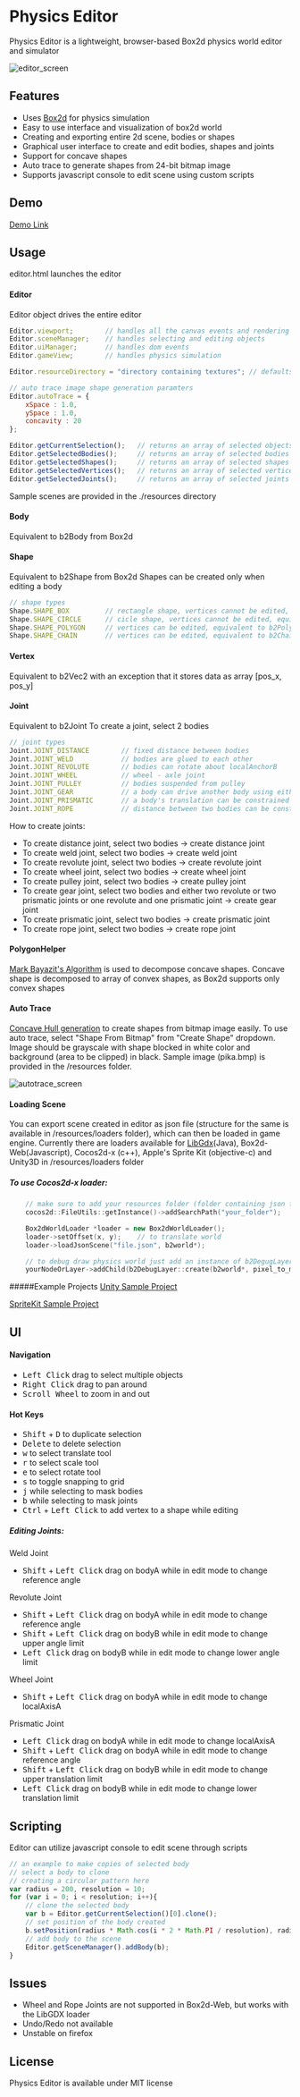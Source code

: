 Physics Editor
==============

Physics Editor is a lightweight, browser-based Box2d physics world editor and simulator

![editor_screen](resources/editor_small.png)

Features
--------

* Uses [Box2d](http://box2d.org/) for physics simulation
* Easy to use interface and visualization of box2d world
* Creating and exporting entire 2d scene, bodies or shapes
* Graphical user interface to create and edit bodies, shapes and joints
* Support for concave shapes
* Auto trace to generate shapes from 24-bit bitmap image
* Supports javascript console to edit scene using custom scripts

Demo
-----

[Demo Link](http://amutbkt.github.io/Physics-Editor/editor.html)

Usage
-----

editor.html launches the editor

#### Editor

Editor object drives the entire editor
```javascript
Editor.viewport;		// handles all the canvas events and rendering
Editor.sceneManager;	// handles selecting and editing objects
Editor.uiManager;		// handles dom events
Editor.gameView;		// handles physics simulation

Editor.resourceDirectory = "directory containing textures";	// defaults to ./resources

// auto trace image shape generation paramters
Editor.autoTrace = {
	xSpace : 1.0,
	ySpace : 1.0,
	concavity : 20
};

Editor.getCurrentSelection();	// returns an array of selected objects
Editor.getSelectedBodies();		// returns an array of selected bodies
Editor.getSelectedShapes();		// returns an array of selected shapes
Editor.getSelectedVertices();	// returns an array of selected vertices
Editor.getSelectedJoints();		// returns an array of selected joints 
```
Sample scenes are provided in the ./resources directory

#### Body
Equivalent to b2Body from Box2d

#### Shape
Equivalent to b2Shape from Box2d
Shapes can be created only when editing a body
```javascript
// shape types
Shape.SHAPE_BOX      	// rectangle shape, vertices cannot be edited, equivalent to b2PolygonShape.setAsBox
Shape.SHAPE_CIRCLE 		// cicle shape, vertices cannot be edited, equivalent to b2CircleShape
Shape.SHAPE_POLYGON 	// vertices can be edited, equivalent to b2PolygonShape.set([vertices])
Shape.SHAPE_CHAIN 		// vertices can be edited, equivalent to b2ChainShape
````

#### Vertex
Equivalent to b2Vec2 with an exception that it stores data as array [pos_x, pos_y]

#### Joint
Equivalent to b2Joint
To create a joint, select 2 bodies
```javascript
// joint types
Joint.JOINT_DISTANCE      	// fixed distance between bodies
Joint.JOINT_WELD 			// bodies are glued to each other
Joint.JOINT_REVOLUTE 		// bodies can rotate about localAnchorB
Joint.JOINT_WHEEL 			// wheel - axle joint
Joint.JOINT_PULLEY          // bodies suspended from pulley
Joint.JOINT_GEAR 			// a body can drive another body using either revolute/prismatic joint
Joint.JOINT_PRISMATIC 		// a body's translation can be constrained along an axis (localAxis)
Joint.JOINT_ROPE 			// distance between two bodies can be constrained
````
How to create joints:
* To create distance joint, select two bodies -> create distance joint
* To create weld joint, select two bodies -> create weld joint
* To create revolute joint, select two bodies -> create revolute joint
* To create wheel joint, select two bodies -> create wheel joint
* To create pulley joint, select two bodies -> create pulley joint
* To create gear joint, select two bodies and either two revolute or two prismatic joints or one revolute and one prismatic joint -> create gear joint
* To create prismatic joint, select two bodies -> create prismatic joint
* To create rope joint, select two bodies -> create rope joint

#### PolygonHelper
[Mark Bayazit's Algorithm](http://mpen.ca/406/bayazit) is used to decompose concave shapes. Concave shape is decomposed to array of convex shapes, as Box2d supports only convex shapes

#### Auto Trace
[Concave Hull generation](https://github.com/AndriiHeonia/hull) to create shapes from bitmap image easily. To use auto trace, select "Shape From Bitmap" from "Create Shape" dropdown. Image should be grayscale with shape blocked in white color and background (area to be clipped) in black. Sample image (pika.bmp) is provided in the /resources folder.

![autotrace_screen](resources/autotrace.png)

#### Loading Scene
You can export scene created in editor as json file (structure for the same is available in /resources/loaders folder), which can then be loaded in game engine. Currently there are loaders available for [LibGdx](http://libgdx.badlogicgames.com/)(Java), Box2d-Web(Javascript), Cocos2d-x (c++), Apple's Sprite Kit (objective-c) and Unity3D in /resources/loaders folder
##### To use Cocos2d-x loader:
```cpp
	// make sure to add your resources folder (folder containing json file) to cocos2dx search path
	cocos2d::FileUtils::getInstance()->addSearchPath("your_folder");

	Box2dWorldLoader *loader = new Box2dWorldLoader();
	loader->setOffset(x, y);	// to translate world
	loader->loadJsonScene("file.json", b2world*);

	// to debug draw physics world just add an instance of b2DegugLayer to your current scene's layer
	yourNodeOrLayer->addChild(b2DebugLayer::create(b2world*, pixel_to_meter_ratio), ZOrder);
````
#####Example Projects
[Unity Sample Project](https://github.com/amuTBKT/Unity-PhysicsWorldLoader)

[SpriteKit Sample Project](https://github.com/amuTBKT/SpriteKit-PhysicsWorldLoader)

UI
--

#### Navigation

* <kbd>Left Click</kbd> drag to select multiple objects
* <kbd>Right Click</kbd> drag to pan around
* <kbd>Scroll Wheel</kbd> to zoom in and out

#### Hot Keys

* <kbd>Shift</kbd> + <kbd>D</kbd> to duplicate selection
* <kbd>Delete</kbd> to delete selection
* <kbd>w</kbd> to select translate tool
* <kbd>r</kbd> to select scale tool
* <kbd>e</kbd> to select rotate tool
* <kbd>s</kbd> to toggle snapping to grid
* <kbd>j</kbd> while selecting to mask bodies
* <kbd>b</kbd> while selecting to mask joints
* <kbd>Ctrl</kbd> + <kbd>Left Click</kbd> to add vertex to a shape while editing

##### Editing Joints:

Weld Joint
* <kbd>Shift</kbd> + <kbd>Left Click</kbd> drag on bodyA while in edit mode to change reference angle

Revolute Joint
* <kbd>Shift</kbd> + <kbd>Left Click</kbd> drag on bodyA while in edit mode to change reference angle
* <kbd>Shift</kbd> + <kbd>Left Click</kbd> drag on bodyB while in edit mode to change upper angle limit
* <kbd>Left Click</kbd> drag on bodyB while in edit mode to change lower angle limit

Wheel Joint
* <kbd>Shift</kbd> + <kbd>Left Click</kbd> drag on bodyA while in edit mode to change localAxisA

Prismatic Joint
* <kbd>Left Click</kbd> drag on bodyA while in edit mode to change localAxisA
* <kbd>Shift</kbd> + <kbd>Left Click</kbd> drag on bodyA while in edit mode to change reference angle
* <kbd>Shift</kbd> + <kbd>Left Click</kbd> drag on bodyB while in edit mode to change upper translation limit
* <kbd>Left Click</kbd> drag on bodyB while in edit mode to change lower translation limit 

Scripting
---------

Editor can utilize javascript console to edit scene through scripts
```javascript
// an example to make copies of selected body
// select a body to clone
// creating a circular pattern here
var radius = 200, resolution = 10;
for (var i = 0; i < resolution; i++){
	// clone the selected body
	var b = Editor.getCurrentSelection()[0].clone();
	// set position of the body created
	b.setPosition(radius * Math.cos(i * 2 * Math.PI / resolution), radius * Math.sin(i * 2 * Math.PI / resolution));
	// add body to the scene
	Editor.getSceneManager().addBody(b);
}
```

Issues
------

* Wheel and Rope Joints are not supported in Box2d-Web, but works with the LibGDX loader
* Undo/Redo not available
* Unstable on firefox 

License
-------

Physics Editor is available under MIT license
